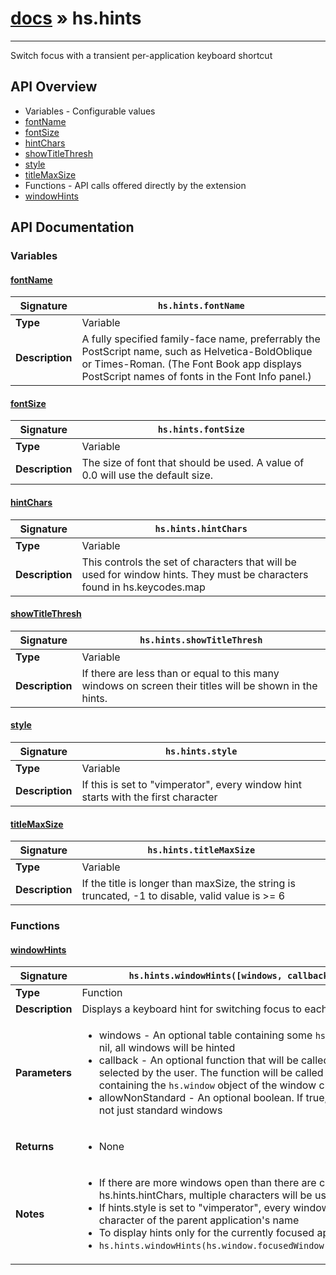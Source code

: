 # [docs](index.md) » hs.hints
---

Switch focus with a transient per-application keyboard shortcut

## API Overview
* Variables - Configurable values
 * [fontName](#fontName)
 * [fontSize](#fontSize)
 * [hintChars](#hintChars)
 * [showTitleThresh](#showTitleThresh)
 * [style](#style)
 * [titleMaxSize](#titleMaxSize)
* Functions - API calls offered directly by the extension
 * [windowHints](#windowHints)

## API Documentation

### Variables

#### [fontName](#fontName)
| **Signature**                               | `hs.hints.fontName`                                                                    |
| --------------------------------------------|-------------------------------------------------------------------------------------|
| **Type**                                    | Variable                                                                     |
| **Description**                             | A fully specified family-face name, preferrably the PostScript name, such as Helvetica-BoldOblique or Times-Roman. (The Font Book app displays PostScript names of fonts in the Font Info panel.)                                                                     |

#### [fontSize](#fontSize)
| **Signature**                               | `hs.hints.fontSize`                                                                    |
| --------------------------------------------|-------------------------------------------------------------------------------------|
| **Type**                                    | Variable                                                                     |
| **Description**                             | The size of font that should be used. A value of 0.0 will use the default size.                                                                     |

#### [hintChars](#hintChars)
| **Signature**                               | `hs.hints.hintChars`                                                                    |
| --------------------------------------------|-------------------------------------------------------------------------------------|
| **Type**                                    | Variable                                                                     |
| **Description**                             | This controls the set of characters that will be used for window hints. They must be characters found in hs.keycodes.map                                                                     |

#### [showTitleThresh](#showTitleThresh)
| **Signature**                               | `hs.hints.showTitleThresh`                                                                    |
| --------------------------------------------|-------------------------------------------------------------------------------------|
| **Type**                                    | Variable                                                                     |
| **Description**                             | If there are less than or equal to this many windows on screen their titles will be shown in the hints.                                                                     |

#### [style](#style)
| **Signature**                               | `hs.hints.style`                                                                    |
| --------------------------------------------|-------------------------------------------------------------------------------------|
| **Type**                                    | Variable                                                                     |
| **Description**                             | If this is set to "vimperator", every window hint starts with the first character                                                                     |

#### [titleMaxSize](#titleMaxSize)
| **Signature**                               | `hs.hints.titleMaxSize`                                                                    |
| --------------------------------------------|-------------------------------------------------------------------------------------|
| **Type**                                    | Variable                                                                     |
| **Description**                             | If the title is longer than maxSize, the string is truncated, -1 to disable, valid value is >= 6                                                                     |

### Functions

#### [windowHints](#windowHints)
| **Signature**                               | `hs.hints.windowHints([windows, callback, allowNonStandard])`                                                                    |
| --------------------------------------------|-------------------------------------------------------------------------------------|
| **Type**                                    | Function                                                                     |
| **Description**                             | Displays a keyboard hint for switching focus to each window                                                                     |
| **Parameters**                              | <ul><li>windows - An optional table containing some `hs.window` objects. If this value is nil, all windows will be hinted</li><li>callback - An optional function that will be called when a window has been selected by the user. The function will be called with a single argument containing the `hs.window` object of the window chosen by the user</li><li>allowNonStandard - An optional boolean.  If true, all windows will be included, not just standard windows</li></ul> |
| **Returns**                                 | <ul><li>None</li></ul>          |
| **Notes**                                   | <ul><li>If there are more windows open than there are characters available in hs.hints.hintChars, multiple characters will be used</li><li>If hints.style is set to "vimperator", every window hint is prefixed with the first character of the parent application's name</li><li>To display hints only for the currently focused application, try something like:</li><li> `hs.hints.windowHints(hs.window.focusedWindow():application():allWindows())`</li></ul>                |

